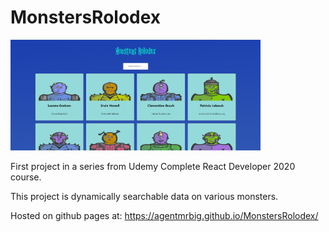 # MonstersRolodex

<img src="sample.png" width="400">

First project in a series from Udemy Complete React Developer 2020 course.

This project is dynamically searchable data on various monsters.

Hosted on github pages at: <https://agentmrbig.github.io/MonstersRolodex/>
